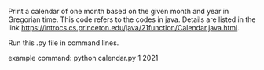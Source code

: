 Print a calendar of one month based on the given month and year in Gregorian time. This code refers to the codes in java. Details are listed in the link https://introcs.cs.princeton.edu/java/21function/Calendar.java.html.

Run this .py file in command lines.

example command: python calendar.py 1 2021
